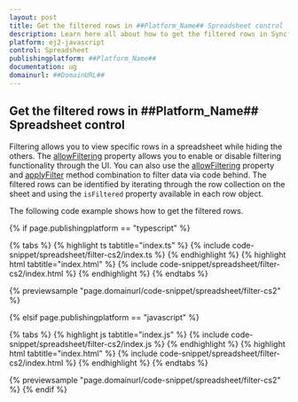 ```yaml
---
layout: post
title: Get the filtered rows in ##Platform_Name## Spreadsheet control | Syncfusion
description: Learn here all about how to get the filtered rows in Syncfusion ##Platform_Name## Spreadsheet control of Syncfusion Essential JS 2 and more.
platform: ej2-javascript
control: Spreadsheet
publishingplatform: ##Platform_Name##
documentation: ug
domainurl: ##DomainURL##
---
```


## Get the filtered rows in ##Platform_Name## Spreadsheet control

Filtering allows you to view specific rows in a spreadsheet while hiding the others. The [allowFiltering](https://ej2.syncfusion.com/documentation/api/spreadsheet/#allowfiltering) property allows you to enable or disable filtering functionality through the UI. You can also use the [allowFiltering](https://ej2.syncfusion.com/documentation/api/spreadsheet/#allowfiltering) property and [applyFilter](https://ej2.syncfusion.com/documentation/api/spreadsheet/#applyfilter) method combination to filter data via code behind. The filtered rows can be identified by iterating through the row collection on the sheet and using the `isFiltered` property available in each row object.

The following code example shows how to get the filtered rows.

{% if page.publishingplatform == "typescript" %}

 {% tabs %}
{% highlight ts tabtitle="index.ts" %}
{% include code-snippet/spreadsheet/filter-cs2/index.ts %}
{% endhighlight %}
{% highlight html tabtitle="index.html" %}
{% include code-snippet/spreadsheet/filter-cs2/index.html %}
{% endhighlight %}
{% endtabs %}
        
{% previewsample "page.domainurl/code-snippet/spreadsheet/filter-cs2" %}

{% elsif page.publishingplatform == "javascript" %}

{% tabs %}
{% highlight js tabtitle="index.js" %}
{% include code-snippet/spreadsheet/filter-cs2/index.js %}
{% endhighlight %}
{% highlight html tabtitle="index.html" %}
{% include code-snippet/spreadsheet/filter-cs2/index.html %}
{% endhighlight %}
{% endtabs %}

{% previewsample "page.domainurl/code-snippet/spreadsheet/filter-cs2" %}
{% endif %}
